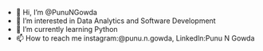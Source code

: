 - 👋 Hi, I’m @PunuNGowda
- 👀 I’m interested in Data Analytics and Software Development
- 🌱 I’m currently learning Python
- 📫 How to reach me instagram:@punu.n.gowda, Linkedln:Punu N Gowda

<!---
PunuNGowda/PunuNGowda is a ✨ special ✨ repository because its `README.md` (this file) appears on your GitHub profile.
You can click the Preview link to take a look at your changes.
--->
